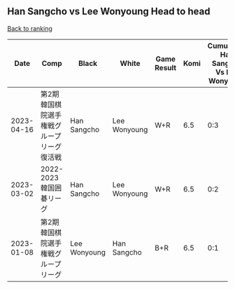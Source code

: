 ## Han Sangcho vs Lee Wonyoung Head to head

[Back to ranking](../../index.md)




| **Date** | **Comp** | **Black** | **White** | **Game Result** | **Komi** | **Cumulative Han Sangcho Vs Lee Wonyoung** | **Han Sangcho Streak** | **Lee Wonyoung Streak** | 
| --- | --- | --- | --- | --- | --- | --- | --- | --- |
| 2023-04-16 | 第2期韓国棋院選手権戦グループリーグ復活戦 | Han Sangcho | Lee Wonyoung | W+R | 6.5 | 0:3 | 0 | 3 | 
| 2023-03-02 | 2022-2023韓国囲碁リーグ | Han Sangcho | Lee Wonyoung | W+R | 6.5 | 0:2 | 0 | 2 | 
| 2023-01-08 | 第2期韓国棋院選手権戦グループリーグ | Lee Wonyoung | Han Sangcho | B+R | 6.5 | 0:1 | 0 | 1 |




